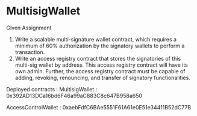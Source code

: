 # MultisigWallet

Given Assignment

1. Write a scalable multi-signature wallet contract, which requires a minimum of 60% authorization by the signatory wallets to perform a transaction. 
2. Write an access registry contract that stores the signatories of this multi-sig wallet by address. This access registry contract will have its own admin. Further, the access registry contract must be capable of adding, revoking, renouncing, and transfer of signatory functionalities.

Deployed contracts :
MultisigWallet : 0x392AD13DCa16bd6F46a99aC883C8c647B958a650

AccessControlWallet : 0xaebFdfC6BAe5551F61A61e0E51e34411B52dC77B


